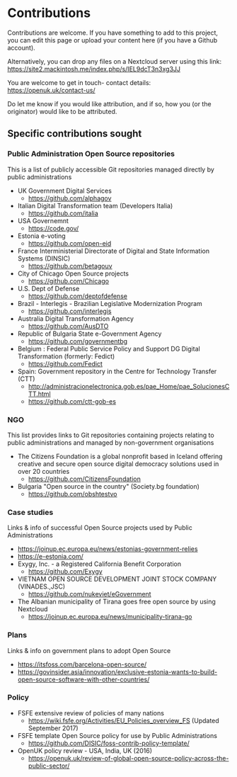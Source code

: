 # Contributions

Contributions are welcome. If you have something to add to this project, you can edit this page or upload your content here (if you have a Github account). 

Alternatively, you can drop any files on a Nextcloud server using this link: https://site2.mackintosh.me/index.php/s/IEL9dcT3n3xg3JJ

You are welcome to get in touch- contact details: https://openuk.uk/contact-us/

Do let me know if you would like attribution, and if so, how you (or the originator) would like to be attributed.

## Specific contributions sought

### Public Administration Open Source repositories
This is a list of publicly accessible Git repositories managed directly by public administrations

- UK Government Digital Services
    - https://github.com/alphagov
- Italian Digital Transformation team (Developers Italia)
    - https://github.com/italia
- USA Governemnt
    - https://code.gov/
- Estonia e-voting
    - https://github.com/open-eid
- France Interministerial Directorate of Digital and State Information Systems (DINSIC)
    -  https://github.com/betagouv
- City of Chicago Open Source projects
    - https://github.com/Chicago
- U.S. Dept of Defense
    - https://github.com/deptofdefense
- Brazil -  Interlegis - Brazilian Legislative Modernization Program
    - https://github.com/interlegis
- Australia Digital Transformation Agency 
    - https://github.com/AusDTO
- Republic of Bulgaria State e-Government Agency
    - https://github.com/governmentbg    
- Belgium : Federal Public Service Policy and Support DG Digital Transformation (formerly: Fedict)
    - https://github.com/Fedict
- Spain: Government repository in the Centre for Technology Transfer (CTT)
	- http://administracionelectronica.gob.es/pae_Home/pae_SolucionesCTT.html
	- https://github.com/ctt-gob-es

### NGO
This list provides links to Git repositories containing projects relating to public administrations and managed by non-government organisations

- The Citizens Foundation is a global nonprofit based in Iceland offering creative and secure open source digital democracy solutions used in over 20 countries
    - https://github.com/CitizensFoundation
- Bulgaria "Open source in the country" (Society.bg foundation) 
    - https://github.com/obshtestvo

### Case studies
Links & info of successful Open Source projects used by Public Administrations
- https://joinup.ec.europa.eu/news/estonias-government-relies
- https://e-estonia.com/
- Exygy, Inc. - a Registered California Benefit Corporation
    - https://github.com/Exygy
- VIETNAM OPEN SOURCE DEVELOPMENT JOINT STOCK COMPANY (VINADES.,JSC)
    - https://github.com/nukeviet/eGovernment
- The Albanian municipality of Tirana goes free open source by using Nextcloud
    - https://joinup.ec.europa.eu/news/municipality-tirana-go

### Plans
Links & info on government plans to adopt Open Source
- https://itsfoss.com/barcelona-open-source/
- https://govinsider.asia/innovation/exclusive-estonia-wants-to-build-open-source-software-with-other-countries/

### Policy
- FSFE extensive review of policies of many nations
    -  https://wiki.fsfe.org/Activities/EU_Policies_overview_FS (Updated September 2017)
- FSFE template Open Source policy for use by Public Administrations
    -  https://github.com/DISIC/foss-contrib-policy-template/
- OpenUK policy review - USA, India, UK (2016)
	- https://openuk.uk/review-of-global-open-source-policy-across-the-public-sector/
